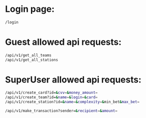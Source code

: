 # Login page:
```sh
/login
```

# Guest allowed api requests:
```sh
/api/v1/get_all_teams
/api/v1/get_all_stations
```

# SuperUser allowed api requests:
```sh
/api/v1/create_card?id=&cvv=&money_amount=
/api/v1/create_team?id=&name=&login=&card=
/api/v1/create_station?id=&name=&complexity=&min_bet&max_bet=

/api/v1/make_transaction?sender=&recipient=&amount=
```

